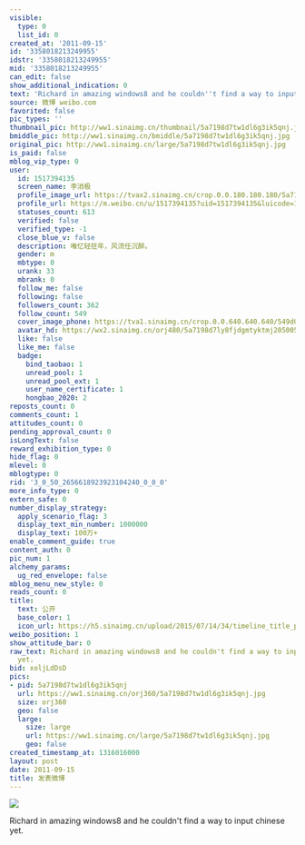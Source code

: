 ```yaml
---
visible:
  type: 0
  list_id: 0
created_at: '2011-09-15'
id: '3358018213249955'
idstr: '3358018213249955'
mid: '3358018213249955'
can_edit: false
show_additional_indication: 0
text: 'Richard in amazing windows8 and he couldn''t find a way to input chinese yet. '
source: 微博 weibo.com
favorited: false
pic_types: ''
thumbnail_pic: http://ww1.sinaimg.cn/thumbnail/5a7198d7tw1dl6g3ik5qnj.jpg
bmiddle_pic: http://ww1.sinaimg.cn/bmiddle/5a7198d7tw1dl6g3ik5qnj.jpg
original_pic: http://ww1.sinaimg.cn/large/5a7198d7tw1dl6g3ik5qnj.jpg
is_paid: false
mblog_vip_type: 0
user:
  id: 1517394135
  screen_name: 李消极
  profile_image_url: https://tvax2.sinaimg.cn/crop.0.0.180.180.180/5a7198d7ly8fjdgmtyktmj20500500so.jpg?KID=imgbed,tva&Expires=1606399890&ssig=T2rtZmjYll
  profile_url: https://m.weibo.cn/u/1517394135?uid=1517394135&luicode=10000011&lfid=2304131517394135_-_WEIBO_SECOND_PROFILE_WEIBO
  statuses_count: 613
  verified: false
  verified_type: -1
  close_blue_v: false
  description: 唯忆轻狂年，风流任沉醉。
  gender: m
  mbtype: 0
  urank: 33
  mbrank: 0
  follow_me: false
  following: false
  followers_count: 362
  follow_count: 549
  cover_image_phone: https://tva1.sinaimg.cn/crop.0.0.640.640.640/549d0121tw1egm1kjly3jj20hs0hsq4f.jpg
  avatar_hd: https://wx2.sinaimg.cn/orj480/5a7198d7ly8fjdgmtyktmj20500500so.jpg
  like: false
  like_me: false
  badge:
    bind_taobao: 1
    unread_pool: 1
    unread_pool_ext: 1
    user_name_certificate: 1
    hongbao_2020: 2
reposts_count: 0
comments_count: 1
attitudes_count: 0
pending_approval_count: 0
isLongText: false
reward_exhibition_type: 0
hide_flag: 0
mlevel: 0
mblogtype: 0
rid: '3_0_50_2656618923923104240_0_0_0'
more_info_type: 0
extern_safe: 0
number_display_strategy:
  apply_scenario_flag: 3
  display_text_min_number: 1000000
  display_text: 100万+
enable_comment_guide: true
content_auth: 0
pic_num: 1
alchemy_params:
  ug_red_envelope: false
mblog_menu_new_style: 0
reads_count: 0
title:
  text: 公开
  base_color: 1
  icon_url: https://h5.sinaimg.cn/upload/2015/07/14/34/timeline_title_public_default.png
weibo_position: 1
show_attitude_bar: 0
raw_text: Richard in amazing windows8 and he couldn't find a way to input chinese
  yet. ​​​
bid: xoljLdDsD
pics:
- pid: 5a7198d7tw1dl6g3ik5qnj
  url: https://ww1.sinaimg.cn/orj360/5a7198d7tw1dl6g3ik5qnj.jpg
  size: orj360
  geo: false
  large:
    size: large
    url: https://ww1.sinaimg.cn/large/5a7198d7tw1dl6g3ik5qnj.jpg
    geo: false
created_timestamp_at: 1316016000
layout: post
date: 2011-09-15
title: 发表微博
---
```


![](http://ww1.sinaimg.cn/large/5a7198d7tw1dl6g3ik5qnj.jpg)

Richard in amazing windows8 and he couldn't find a way to input chinese yet. 

